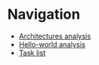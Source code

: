# Navigation

* [Architectures analysis](docs/archs/index.md)
* [Hello-world analysis](hello-world.md)
* [Task list](tasks.md)

